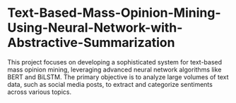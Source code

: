 # Text-Based-Mass-Opinion-Mining-Using-Neural-Network-with-Abstractive-Summarization
This project focuses on developing a sophisticated system for text-based mass opinion mining, leveraging advanced neural network algorithms like BERT and BiLSTM. The primary objective is to analyze large volumes of text data, such as social media posts, to extract and categorize sentiments across various topics.

